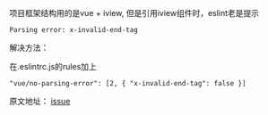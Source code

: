 项目框架结构用的是vue + iview, 但是引用iview组件时，eslint老是提示

```
Parsing error: x-invalid-end-tag

```

解决方法：

在.eslintrc.js的rules加上

```
"vue/no-parsing-error": [2, { "x-invalid-end-tag": false }]

```

原文地址： [issue](https://github.com/iview/iview/issues/2828)